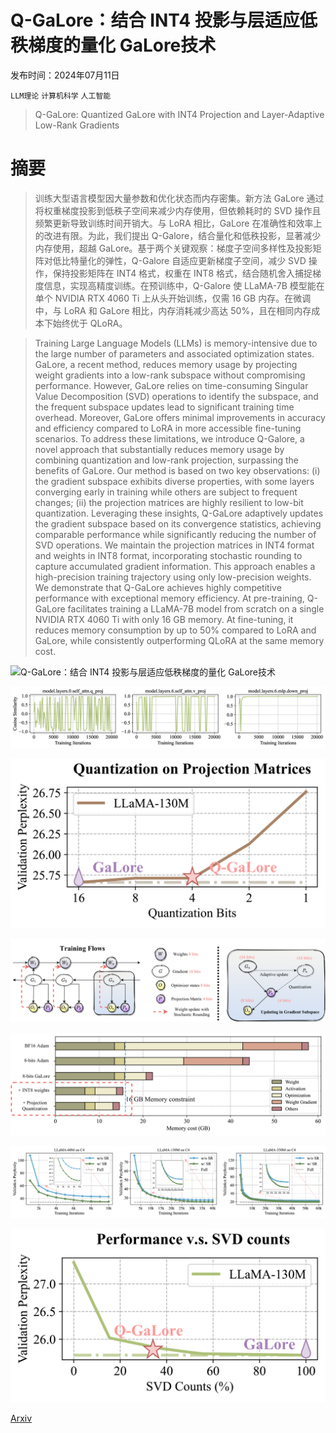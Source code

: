 # Q-GaLore：结合 INT4 投影与层适应低秩梯度的量化 GaLore技术

发布时间：2024年07月11日

`LLM理论` `计算机科学` `人工智能`

> Q-GaLore: Quantized GaLore with INT4 Projection and Layer-Adaptive Low-Rank Gradients

# 摘要

> 训练大型语言模型因大量参数和优化状态而内存密集。新方法 GaLore 通过将权重梯度投影到低秩子空间来减少内存使用，但依赖耗时的 SVD 操作且频繁更新导致训练时间开销大。与 LoRA 相比，GaLore 在准确性和效率上的改进有限。为此，我们提出 Q-Galore，结合量化和低秩投影，显著减少内存使用，超越 GaLore。基于两个关键观察：梯度子空间多样性及投影矩阵对低比特量化的弹性，Q-Galore 自适应更新梯度子空间，减少 SVD 操作，保持投影矩阵在 INT4 格式，权重在 INT8 格式，结合随机舍入捕捉梯度信息，实现高精度训练。在预训练中，Q-Galore 使 LLaMA-7B 模型能在单个 NVIDIA RTX 4060 Ti 上从头开始训练，仅需 16 GB 内存。在微调中，与 LoRA 和 GaLore 相比，内存消耗减少高达 50%，且在相同内存成本下始终优于 QLoRA。

> Training Large Language Models (LLMs) is memory-intensive due to the large number of parameters and associated optimization states. GaLore, a recent method, reduces memory usage by projecting weight gradients into a low-rank subspace without compromising performance. However, GaLore relies on time-consuming Singular Value Decomposition (SVD) operations to identify the subspace, and the frequent subspace updates lead to significant training time overhead. Moreover, GaLore offers minimal improvements in accuracy and efficiency compared to LoRA in more accessible fine-tuning scenarios. To address these limitations, we introduce Q-Galore, a novel approach that substantially reduces memory usage by combining quantization and low-rank projection, surpassing the benefits of GaLore. Our method is based on two key observations: (i) the gradient subspace exhibits diverse properties, with some layers converging early in training while others are subject to frequent changes; (ii) the projection matrices are highly resilient to low-bit quantization. Leveraging these insights, Q-GaLore adaptively updates the gradient subspace based on its convergence statistics, achieving comparable performance while significantly reducing the number of SVD operations. We maintain the projection matrices in INT4 format and weights in INT8 format, incorporating stochastic rounding to capture accumulated gradient information. This approach enables a high-precision training trajectory using only low-precision weights. We demonstrate that Q-GaLore achieves highly competitive performance with exceptional memory efficiency. At pre-training, Q-GaLore facilitates training a LLaMA-7B model from scratch on a single NVIDIA RTX 4060 Ti with only 16 GB memory. At fine-tuning, it reduces memory consumption by up to 50% compared to LoRA and GaLore, while consistently outperforming QLoRA at the same memory cost.

![Q-GaLore：结合 INT4 投影与层适应低秩梯度的量化 GaLore技术](../../../paper_images/2407.08296/x1.png)

![Q-GaLore：结合 INT4 投影与层适应低秩梯度的量化 GaLore技术](../../../paper_images/2407.08296/x2.png)

![Q-GaLore：结合 INT4 投影与层适应低秩梯度的量化 GaLore技术](../../../paper_images/2407.08296/x3.png)

![Q-GaLore：结合 INT4 投影与层适应低秩梯度的量化 GaLore技术](../../../paper_images/2407.08296/x4.png)

![Q-GaLore：结合 INT4 投影与层适应低秩梯度的量化 GaLore技术](../../../paper_images/2407.08296/x5.png)

![Q-GaLore：结合 INT4 投影与层适应低秩梯度的量化 GaLore技术](../../../paper_images/2407.08296/x6.png)

![Q-GaLore：结合 INT4 投影与层适应低秩梯度的量化 GaLore技术](../../../paper_images/2407.08296/x7.png)

[Arxiv](https://arxiv.org/abs/2407.08296)